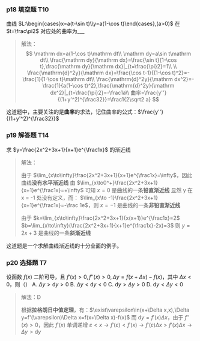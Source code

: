 ### p18 填空题 T10

曲线 $L:\begin{cases}x=a(t-\sin t)\\y=a(1-\cos t)\end{cases},(a>0)$ 在 $t=\frac\pi2$ 对应处的曲率为___

> 解法：
> $$
> \mathrm dx=a(1-\cos t)\mathrm dt\\
> \mathrm dy=a\sin t\mathrm dt\\
> \frac{\mathrm dy}{\mathrm dx}=\frac{\sin t}{1-\cos t},\frac{\mathrm dy}{\mathrm dx}|_{t=\frac{\pi}2}=1\\
> \\
> \frac{\mathrm{d}^2y}{\mathrm dx}=\frac{\cos t-1}{(1-\cos t)^2}=-\frac{1}{1-\cos t}\mathrm dt\\
> \frac{\mathrm{d}^2y}{\mathrm dx^2}=-\frac{1}{a(1-\cos t)^2},\frac{\mathrm{d}^2y}{\mathrm dx^2}|_{t=\frac{\pi}2}=-\frac1a\\
> 曲率=\frac{y''}{(1+y'^2)^{\frac32}}=\frac1{2\sqrt2 a}
> $$

这道题中，主要关注的是**曲率**的求法，记住曲率的公式：$\frac{y''}{(1+y'^2)^{\frac32}}$



### p19 解答题 T14

求 $y=\frac{2x^2+3x+1}{x+1}e^{\frac1x}$ 的渐近线

 >解法：
 >
 >由于 $\lim_{x\to\infty}\frac{2x^2+3x+1}{x+1}e^{\frac1x}=\infty$，因此曲线**没有水平渐近线**
 >由 $\lim_{x\to0^+}\frac{2x^2+3x+1}{x+1}e^{\frac1x}=+\infty$ 可知 $x=0$ 是曲线的一条**铅直渐近线**
 >显然 y 在 x = -1 处没有定义，而：
 >$\lim_{x\to -1}\frac{2x^2+3x+1}{x+1}e^{\frac1x}=-\frac 1e$，则 $x=-1$ 是曲线的一条**非铅直渐近线**
 >
 >由于 $k=\lim_{x\to\infty}\frac{2x^2+3x+1}{x(x+1)}e^{\frac1x}=2$
 >$b=\lim_{x\to\infty}(\frac{2x^2+3x+1}{x+1}e^{\frac1x}-2x)=3$
 >则 $y=2x+3$ 是曲线的一条**斜渐近线**

这道题是一个求解曲线渐近线的十分全面的例子。



### p20 选择题 T7

设函数 $f(x)$ 二阶可导，且 $f'(x)>0,f''(x)>0,\Delta y=f(x+\Delta x)-f(x)$，其中 $\Delta x<0$，则（）
A. $\Delta y>\mathrm dy>0$    B. $\Delta y<\mathrm dy<0$
C. $\mathrm dy>\Delta y>0$    D. $\mathrm dy<\Delta y<0$

> 解法：D
>
> 根据**拉格朗日中值定理**，有：$\exist\varepsilon\in(x+\Delta x,x),\Delta y=f'(\varepsilon)\Delta x=f(x+\Delta x)-f(x)$
> 而 $\mathrm dy=f'(x)\Delta x$，由于 $f''(x)>0$，因此  $f'(x)$ 单调递增
> $\varepsilon<x\to f'(\varepsilon)<f'(x)\to f'(\varepsilon)\Delta x>f'(x)\Delta x\to\Delta y>\mathrm dy$